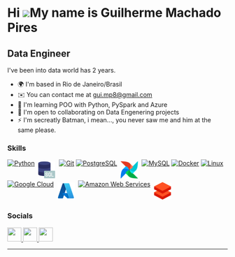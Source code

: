 Hi ![](https://user-images.githubusercontent.com/18350557/176309783-0785949b-9127-417c-8b55-ab5a4333674e.gif)My name is Guilherme Machado Pires
===============================================================================================================================================

Data Engineer
-------------

I've been into data world has 2 years.

* 🌍  I'm based in Rio de Janeiro/Brasil
* ✉️  You can contact me at [gui.mp8@gmail.com](mailto:gui.mp8@gmail.com)
* 🧠  I'm learning POO with Python, PySpark and Azure
* 🤝  I'm open to collaborating on Data Engenering projects
* ⚡  I'm secreatly Batman, i mean..., you never saw me and him at the same please.

### Skills

<p align="left">

<a href="https://www.python.org/" target="_blank" rel="noreferrer"><img src="https://raw.githubusercontent.com/danielcranney/readme-generator/main/public/icons/skills/python-colored.svg" width="36" height="36" alt="Python" /></a>
<img src="./logos/sql.png" alt="sql" style="vertical-align:top; margin:4px; height:40px; width:40px">
<a href="https://git-scm.com/" target="_blank" rel="noreferrer"><img src="https://raw.githubusercontent.com/danielcranney/readme-generator/main/public/icons/skills/git-colored.svg" width="36" height="36" alt="Git" /></a>
<a href="https://www.postgresql.org/" target="_blank" rel="noreferrer"><img src="https://raw.githubusercontent.com/danielcranney/readme-generator/main/public/icons/skills/postgresql-colored.svg" width="36" height="36" alt="PostgreSQL" /></a>
<img src="./logos/airflow.png" alt="airflow" style="vertical-align:top; margin:4px; height:40px; width:40px">
<a href="https://www.mysql.com/" target="_blank" rel="noreferrer"><img src="https://raw.githubusercontent.com/danielcranney/readme-generator/main/public/icons/skills/mysql-colored.svg" width="36" height="36" alt="MySQL" /></a>
<a href="https://www.docker.com/" target="_blank" rel="noreferrer"><img src="https://raw.githubusercontent.com/danielcranney/readme-generator/main/public/icons/skills/docker-colored.svg" width="36" height="36" alt="Docker" /></a>
<a href="https://www.linux.org" target="_blank" rel="noreferrer"><img src="https://raw.githubusercontent.com/danielcranney/readme-generator/main/public/icons/skills/linux-colored.svg" width="36" height="36" alt="Linux" /></a>
<a href="https://cloud.google.com/" target="_blank" rel="noreferrer"><img src="https://raw.githubusercontent.com/danielcranney/readme-generator/main/public/icons/skills/googlecloud-colored.svg" width="36" height="36" alt="Google Cloud" /></a>
<img src="./logos/azure.png" alt="azure" style="vertical-align:top; margin:4px; height:40px; width:40px">
<a href="https://aws.amazon.com" target="_blank" rel="noreferrer"><img src="https://raw.githubusercontent.com/danielcranney/readme-generator/main/public/icons/skills/aws-colored-dark.svg" width="36" height="36" alt="Amazon Web Services" /></a>
<img src="./logos/databricks.png" alt="databricks" style="vertical-align:top; margin:4px; height:40px; width:40px">

</p>

### Socials

<p align="left"> <a href="https://www.github.com/Gui-mp8" target="_blank" rel="noreferrer"> <picture> <source media="(prefers-color-scheme: dark)" srcset="https://raw.githubusercontent.com/danielcranney/readme-generator/main/public/icons/socials/github-dark.svg" /> <source media="(prefers-color-scheme: light)" srcset="https://raw.githubusercontent.com/danielcranney/readme-generator/main/public/icons/socials/github.svg" /> <img src="https://raw.githubusercontent.com/danielcranney/readme-generator/main/public/icons/socials/github.svg" width="32" height="32" /> </picture> </a> <a href="https://www.linkedin.com/in/guilherme-pires-5353811aa/" target="_blank" rel="noreferrer"> <picture> <source media="(prefers-color-scheme: dark)" srcset="https://raw.githubusercontent.com/danielcranney/readme-generator/main/public/icons/socials/linkedin-dark.svg" /> <source media="(prefers-color-scheme: light)" srcset="https://raw.githubusercontent.com/danielcranney/readme-generator/main/public/icons/socials/linkedin.svg" /> <img src="https://raw.githubusercontent.com/danielcranney/readme-generator/main/public/icons/socials/linkedin.svg" width="32" height="32" /> </picture> </a> <a href="http://www.medium.com/@gui.mp8" target="_blank" rel="noreferrer"> <picture> <source media="(prefers-color-scheme: dark)" srcset="https://raw.githubusercontent.com/danielcranney/readme-generator/main/public/icons/socials/medium-dark.svg" /> <source media="(prefers-color-scheme: light)" srcset="https://raw.githubusercontent.com/danielcranney/readme-generator/main/public/icons/socials/medium.svg" /> <img src="https://raw.githubusercontent.com/danielcranney/readme-generator/main/public/icons/socials/medium.svg" width="32" height="32" /> </picture> </a></p>

<!-- # :sunflower:  Guilherme Machado Pires

### HEY Everyone 👋 Welcome to my profile!

I'm a professional with 2 years expirience at Data Engineer/Analysis field

- :office_worker: I’m currently working as a Data Analyst at [Ipnet Growth Partner](https://www.linkedin.com/company/ipnet/mycompany/verification/)
- :computer: Database Knowledges: - MySQL, T-SQL, PostgreSQL, Data Modelling and Data Structures 
  - Triggers, Views, Materialized Views, Functions, Packages, Procedures, CTE, Window Functions
  - NoSQL: MongoDB
- :computer: Data Engineering Technical Knowledges: Python(OOP), ETL/ELT, Airflow, Databricks, Pyspark, SQL
- :computer: Data Engineering Concepts Knowledges: Big Data, Data Governance, Data Architecture, Modern Data Stack 
- :computer: Cloud AWS Knowledges: AWS (S3)
- :computer: Cloud Azure Knowledges: Databricks
- :computer: Cloud GCP Knowledges: BigQuery, Cloud Function, Cloud Pub/Sub
- :computer: Agile Knowledges: Scrum and Kanban
- :computer: DevOps Knowledges: Docker
- 🌱 I’m currently improving OOP with Python, PySpark and Azure Stack
- 🌱 I’m also studying to Azure Path Certificates and Google Path Certificates.
- 🥇 Airflow Astronomer Certified
- 🥇 Google Cloud Digital Leader Certified
- 🥇 Green Belt Certified
- Studying to Google Cloud Data Engineer

---
## Socials
<a href="https://www.github.com/Gui-mp8" target="_blank" rel="noopener noreferrer"><img src="./logos/github.png" alt="github" style="vertical-align:top; margin:4px; height:40px; width:40px"></a>
<a href="https://www.linkedin.com/in/guilherme-pires-5353811aa/" target="_blank" rel="noopener noreferrer"><img src="./logos/linkedin.png" alt="linkedin" style="vertical-align:top; margin:4px; height:40px; width:40px"></a>


[![Github Status](https://github-readme-stats.vercel.app/api?username=Gui-mp8&show_icons=true&title_color=fff&icon_color=79ff97&text_color=9f9f9f&bg_color=151515)](https://github.com/Gui-mp8)
  
 <a href="http://www.github.com/Gui-mp8"><img src="https://github-readme-streak-stats.herokuapp.com/?user=Gui-mp8&stroke=ffffff&background=171717&ring=green&fire=orange&currStreakNum=ffffff&currStreakLabel=green&sideNums=ffffff&sideLabels=ffffff&dates=ffffff&hide_border=true" /></a>
  
 -->

---


<!-- ## Skills -->

<!-- <div>
  
### Data Engineering Tools
<img src="./logos/python.png" alt="python" style="vertical-align:top; margin:4px; height:40px; width:40px">
<img src="./logos/aws.png" alt="aws" style="vertical-align:top; margin:4px; height:40px; width:40px">
<img src="./logos/dbt.png" alt="dbt" style="vertical-align:top; margin:4px; height:40px; width:100px">
<img src="./logos/docker.png" alt="docker" style="vertical-align:top; margin:4px; height:40px; width:40px">
<img src="./logos/airflow.png" alt="airflow" style="vertical-align:top; margin:4px; height:40px; width:40px">
<img src="./logos/data-quality.png" alt="data-quality" style="vertical-align:top; margin:4px; height:40px; width:40px">
<img src="./logos/databricks.png" alt="databricks" style="vertical-align:top; margin:4px; height:40px; width:40px">
<img src="./logos/azure.png" alt="azure" style="vertical-align:top; margin:4px; height:40px; width:40px">

### Database / NoSQL
<img src="./logos/oracle-logo.png" alt="oracle" style="vertical-align:top; margin:4px; height:60px; width:60px">
<img src="./logos/sql.png" alt="sql" style="vertical-align:top; margin:4px; height:40px; width:40px">
<img src="./logos/oracle-plsql.png" alt="plsql" style="vertical-align:top; margin:4px; height:60px; width:60px">
<img src="./logos/postgresql.png" alt="psql" style="vertical-align:top; margin:4px; height:40px; width:40px">
<img src="./logos/mysql.png" alt="mysql" style="vertical-align:top; margin:4px; height:40px; width:40px">
<img src="./logos/mongo.png" alt="mongoDB" style="vertical-align:top; margin:4px; height:60px; width:60px">
<img src="./logos/redis.png" alt="redis" style="vertical-align:top; margin:4px; height:60px; width:60px">

### Dev Tools
<img src="./logos/vscode.png" alt="vscode" style="vertical-align:top; margin:4px; height:40px; width:40px">
<img src="./logos/linux.png" alt="linux" style="vertical-align:top; margin:4px; height:40px; width:40px">
<img src="./logos/gitlab.png" alt="gitlab" style="vertical-align:top; margin:4px; height:40px; width:40px">
<br>
</div> -->


<!-- <b>My GitHub Stats</b>

<a href="http://www.github.com/Gui-mp8"><img src="https://github-readme-stats.vercel.app/api?username=Gui-mp8&show_icons=true&hide=&count_private=true&title_color=ef4444&text_color=ffffff&icon_color=ffffff&bg_color=1c1917&hide_border=true&show_icons=true" alt="Gui-mp8's GitHub stats" /></a> -->

<!-- <b>Top Repositories</b>

<div width="100%" align="center"><a href="https://github.com/Gui-mp8/gupy_jobs_email_alert" align="left"><img align="left" width="45%" src="https://github-readme-stats.vercel.app/api/pin/?username=Gui-mp8&repo=gupy_jobs_email_alert&title_color=ef4444&text_color=ffffff&icon_color=ffffff&bg_color=1c1917&hide_border=true&locale=en" /></a><a href="https://github.com/Gui-mp8/emplacamentos" align="right"><img align="right" width="45%" src="https://github-readme-stats.vercel.app/api/pin/?username=Gui-mp8&repo=emplacamentos&title_color=ef4444&text_color=ffffff&icon_color=ffffff&bg_color=1c1917&hide_border=true&locale=en" /></a></div><br /><br /><br /><br /><br /><br /><br /> -->